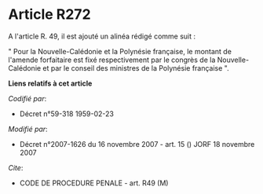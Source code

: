 # Article R272

A l'article R. 49, il est ajouté un alinéa rédigé comme suit :

" Pour la Nouvelle-Calédonie et la Polynésie française, le montant de l'amende forfaitaire est fixé respectivement par le
congrès de la Nouvelle-Calédonie et par le conseil des ministres de la Polynésie française ".

**Liens relatifs à cet article**

_Codifié par_:

  - Décret n°59-318 1959-02-23

_Modifié par_:

  - Décret n°2007-1626 du 16 novembre 2007 - art. 15 () JORF 18 novembre 2007

_Cite_:

  - CODE DE PROCEDURE PENALE - art. R49 (M)
